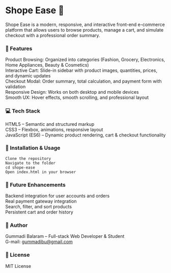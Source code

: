 # Shope Ease 🛒

Shope Ease is a modern, responsive, and interactive front-end e-commerce platform that allows users to browse products, manage a cart, and simulate checkout with a professional order summary.

### 🔹 Features
Product Browsing: Organized into categories (Fashion, Grocery, Electronics, Home Appliances, Beauty & Cosmetics)  
Interactive Cart: Slide-in sidebar with product images, quantities, prices, and dynamic updates  
Checkout Modal: Order summary, total calculation, and payment form with validation  
Responsive Design: Works on both desktop and mobile devices  
Smooth UX: Hover effects, smooth scrolling, and professional layout  

### 💻 Tech Stack
HTML5 – Semantic and structured markup  
CSS3 – Flexbox, animations, responsive layout  
JavaScript (ES6) – Dynamic product rendering, cart & checkout functionality  

### 🚀 Installation & Usage
    Clone the repository
    Navigate to the folder
    cd shope-ease
    Open index.html in your browser

### 🔮 Future Enhancements
Backend integration for user accounts and orders  
Real payment gateway integration  
Search, filter, and sort products  
Persistent cart and order history  

### 👤 Author
Gummadi Balaram – Full-stack Web Developer & Student  
G-mail: gummadibu@gmail.com

### 📝 License
MIT License

